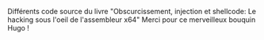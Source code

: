 Différents code source du livre "Obscurcissement, injection et shellcode: Le hacking sous l'oeil de l'assembleur x64"
Merci pour ce merveilleux bouquin Hugo !
